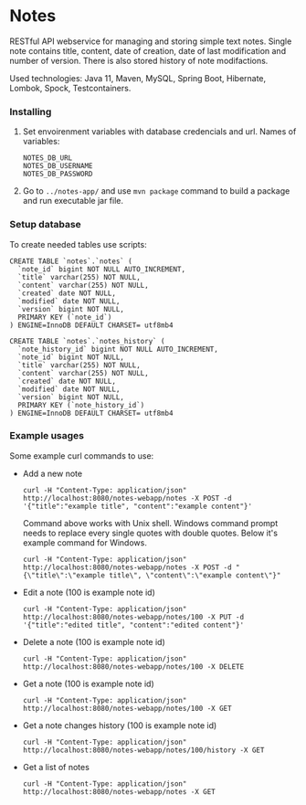 # Notes

RESTful API webservice for managing and storing simple text notes. Single note contains title, content, date of creation, date of last modification and number of version. There is also stored history of note modifactions.

Used technologies: Java 11, Maven, MySQL, Spring Boot, Hibernate, Lombok, Spock, Testcontainers.

### Installing

1. Set envoirenment variables with database credencials and url. Names of variables:

   ```
   NOTES_DB_URL
   NOTES_DB_USERNAME
   NOTES_DB_PASSWORD
   ```

2. Go to `../notes-app/`  and use `mvn package` command to build a package and run executable jar file.

### Setup database

To create needed tables use scripts:

```
CREATE TABLE `notes`.`notes` (
  `note_id` bigint NOT NULL AUTO_INCREMENT,
  `title` varchar(255) NOT NULL,
  `content` varchar(255) NOT NULL,
  `created` date NOT NULL,
  `modified` date NOT NULL,
  `version` bigint NOT NULL,  
  PRIMARY KEY (`note_id`)
) ENGINE=InnoDB DEFAULT CHARSET= utf8mb4

CREATE TABLE `notes`.`notes_history` (
  `note_history_id` bigint NOT NULL AUTO_INCREMENT,
  `note_id` bigint NOT NULL,
  `title` varchar(255) NOT NULL,
  `content` varchar(255) NOT NULL,
  `created` date NOT NULL,
  `modified` date NOT NULL,
  `version` bigint NOT NULL,  
  PRIMARY KEY (`note_history_id`)
) ENGINE=InnoDB DEFAULT CHARSET= utf8mb4
```

### Example usages

Some example curl commands to use:

- Add a new note

  ```
  curl -H "Content-Type: application/json" http://localhost:8080/notes-webapp/notes -X POST -d '{"title":"example title", "content":"example content"}'
  ```

  Command above works with Unix shell. Windows command prompt needs to replace every single quotes with double quotes. Below it's example command for Windows.

  ```
  curl -H "Content-Type: application/json" http://localhost:8080/notes-webapp/notes -X POST -d "{\"title\":\"example title\", \"content\":\"example content\"}"
  ```

- Edit a note (100 is example note id)

  ```
  curl -H "Content-Type: application/json" http://localhost:8080/notes-webapp/notes/100 -X PUT -d '{"title":"edited title", "content":"edited content"}'
  ```

- Delete a note (100 is example note id)

  ```
  curl -H "Content-Type: application/json" http://localhost:8080/notes-webapp/notes/100 -X DELETE
  ```

- Get a note (100 is example note id)

  ```
  curl -H "Content-Type: application/json" http://localhost:8080/notes-webapp/notes/100 -X GET
  ```

- Get a note changes history (100 is example note id)

  ```
  curl -H "Content-Type: application/json" http://localhost:8080/notes-webapp/notes/100/history -X GET
  ```

- Get a list of notes

  ```
  curl -H "Content-Type: application/json" http://localhost:8080/notes-webapp/notes -X GET
  ```

